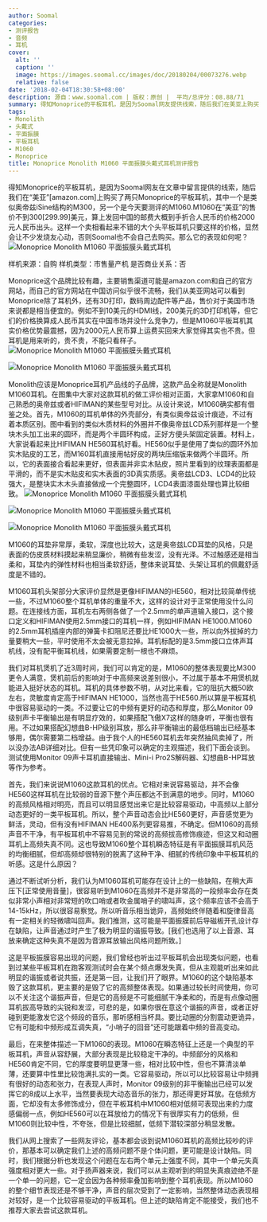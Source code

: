 ```yaml
---
author: Soomal
categories:
- 测评报告
- 音频
- 耳机
cover:
  alt: ''
  caption: ''
  image: https://images.soomal.cc/images/doc/20180204/00073276.webp
  relative: false
date: '2018-02-04T18:30:58+08:00'
description: 源自：www.soomal.com | 版权：原创 |  平均/总评分：08.88/71
summary: 得知Monoprice的平板耳机，是因为Soomal网友提供线索，随后我们在美亚上购买了两只Monoprice的平板耳机，一个是类似iSine结构的M300，另一个是今天要测评的M1060.M1060作为一个106mm尺寸平面振膜单元耳机，到手价只要2000元左右。
tags:
- Monolith
- 头戴式
- 平面振膜
- 平板耳机
- M1060
- Monoprice
title: Monoprice Monolith M1060 平面振膜头戴式耳机测评报告
---
```


得知Monoprice的平板耳机，是因为Soomal网友在文章中留言提供的线索，随后我们在“美亚”[amazon.com]上购买了两只Monoprice的平板耳机，其中一个是类似奥帝兹iSine结构的M300，另一个是今天要测评的M1060.M1060在“美亚”的售价不到300[299.99]美元，算上发回中国的邮费大概到手折合人民币的价格2000元人民币出头。这样一个卖相看起来不错的大个头平板耳机只要这样的价格，显然会让不少发烧友心动，否则Soomal也不会自己去购买。那么它的表现如何呢？
![Monoprice Monolith M1060 平面振膜头戴式耳机](https://images.soomal.cc/images/doc/20180127/00073153.webp)





样机来源：自购
样机类型：市售量产机
是否商业关系：否

Monoprice这个品牌比较有趣，主要销售渠道可能是amazon.com和自己的官方网站，而自己的官方网站在中国访问似乎很不流畅，我们从美亚网站可以看到Monoprice除了耳机外，还有3D打印，数码周边配件等产品，售价对于美国市场来说都是相当便宜的。例如不到10美元的HDMI线，200美元的3D打印机等，但它们的价格换算成人民币其实在中国市场并没什么竞争力，但是M1060平板耳机其实价格优势最震撼，因为2000元人民币算上运费买回来大家觉得其实也不贵。但耳机是用来听的，贵不贵，不能只看样子。
![Monoprice Monolith M1060 平面振膜头戴式耳机](https://images.soomal.cc/images/doc/20180127/00073154.webp)




![Monoprice Monolith M1060 平面振膜头戴式耳机](https://images.soomal.cc/images/doc/20180127/00073156.webp)




Monolith应该是Monoprice耳机产品线的子品牌，这款产品全称就是Monolith M1060耳机。在图集中大家对这款耳机的做工评价相对正面，大家拿M1060和自己熟悉的奥帝兹或者HIFIMAN的某些型号对比。从设计来说，M1060确实都有借鉴之处。首先，M1060的耳机单体的外壳部分，有类似奥帝兹设计痕迹，不过有着本质区别。图中看到的类似木质材料的外圈并不像奥帝兹LCD系列那样是一个整块木头加工出来的圆环，而是两个半圆环构成，正好方便头架固定装置。材料上，大家说看起来比HIFIMAN HE560耳机好看。HE560似乎是使用了类似的圆环外加实木贴皮的工艺，而M160耳机直接用帖好皮的两块压缩版来做两个半圆环。所以，它的表面接合看起来更好，但表面并非实木贴皮，照片里看到的纹理表面都是平滑的，而不是实木贴皮和实木表面的3D真实质感。奥帝兹LCD3、LCD4的比较强大，是整块实木木头直接做成一个完整圆环，LCD4表面漆面处理也算比较细致。
![Monoprice Monolith M1060 平面振膜头戴式耳机](https://images.soomal.cc/images/doc/20180127/00073158.webp)




![Monoprice Monolith M1060 平面振膜头戴式耳机](https://images.soomal.cc/images/doc/20180127/00073165_01.webp)




![Monoprice Monolith M1060 平面振膜头戴式耳机](https://images.soomal.cc/images/doc/20180127/00073166_01.webp)




M1060的耳垫非常厚，柔软，深度也比较大，这是奥帝兹LCD耳垫的风格，只是表面的仿皮质材料摸起来稍显廉价，稍微有些发涩，没有光泽。不过触感还是相当柔和，耳垫内的弹性材料也相当柔软舒适，整体来说耳垫、头架让耳机的佩戴舒适度是不错的。

M1060耳机头架部分大家评价显然是更像HIFIMAN的HE560，相对比较简单传统一些，不过M1060整个耳机单体的重量不大，这样的设计对于正常使用没什么问题。在连接线方面，耳机左右两侧各做了一个2.5mm的单声道输入接口，这个接口定义和HIFIMAN使用2.5mm接口的耳机一样，例如HIFIMAN HE1000.M1060的2.5mm耳机插座内部的弹簧卡扣阻尼还要比HE1000大一些，所以向外拔掉的力量要稍大一些，平时使用不太会被无意拉掉。耳机标配的是3.5mm接口立体声耳机线，没有配平衡耳机线，如果需要定制一根也不麻烦。

我们对耳机煲机了近3周时间，我们可以肯定的是，M1060的整体表现要比M300更令人满意，煲机前后的影响对于中高频来说差别很小，不过属于基本不用煲机就能进入挺好状态的耳机。耳机的具体参数不明，从对比来看，它的阻抗大概50欧左右，灵敏度肯定高于HIFIMAN HE1000，当然也高于HE560.所以算是平板耳机中很容易驱动的一类。不过要让它的中频有更好的动态和厚度，那么Monitor 09级别声卡平衡输出是有明显疗效的，如果搭配飞傲X7这样的随身听，平衡也很有用。不过如果搭配幻想曲B-HP级别耳放，那么非平衡输出的最低档输出已经基本够用，偶尔需要第二档增益。由于我个人的HE560耳机去年突然抽风卖掉了，所以没办法AB详细对比。但有一些凭印象可以确定的主观描述，我们下面会谈到。测试使用Monitor 09声卡耳机直接输出、Mini-i Pro2S解码器、幻想曲B-HP耳放等作为参考。

首先，我们来说说M1060这款耳机的优点。它相对来说容易驱动，并不会像HE560这样耳机在比较弱的音源下整个声压都达不到满意的地步。同时，M1060的高频风格相对明亮，而且可以明显感觉出来它是比较容易驱动，中高频以上部分动态更好的一类平板耳机。所以，整个声音动态会比HE560更好，声音感觉更为鲜活，灵动，但有没有HIFIMAN HE400系列更容易推，不确定。但M1060的高频声音不干净，有平板耳机中不容易见到的常说的高频拔高修饰痕迹，但这又和动圈耳机上高频失真不同。这也导致M1060整个耳机瞬态特征是有平面振膜耳机风范的均衡细腻，但却高频却很特别的脱离了这种干净、细腻的传统印象中平板耳机的听感。这是什么原因？

通过不断试听分析，我们认为M1060耳机可能存在设计上的一些缺陷，在稍大声压下[正常使用音量]，很容易听到M1060在高频并不是非常高的一段频率会存在类似非常小声相对非常短的吹口哨或者吹金属哨子的啸叫声，这个频率应该不会高于14-15kHz，所以很容易察觉。所以听音乐相当诡异，高频始终伴随着和旋律音高有一定相关的轻微啸叫回声。我们推测，这可能是平面振膜前后导磁板开孔设计存在缺陷，让声音通过时产生了极为明显的谐振导致。[我们也选用了以上音源、耳放来确定这种失真不是因为音源耳放输出风格问题所致。]

这是平板振膜容易出现的问题，我们曾经也听出过平板耳机会出现类似问题，也看到过某些平板耳机在跑客观测试时会在某个频点爆发失真，但从主观能听出来如此明显的谐振或者说共振，还是第一回，让我们开了眼界。M1060的这个缺陷基本毁了这款耳机，更主要的是毁了它的高频整体表现。如果通过较长时间使用，你可以不关注这个谐振声音，但是它的高频是不可能细腻干净柔和的，而是有点像动圈耳机拔高导致的尖锐和发涩，可悲的是，如果你很在意这个谐振的声音，或者正好碰到更能激发它这个频段的音乐，那听感相当杯具。要比动圈的分割震动更诡异，它有可能和中频形成互调失真，“小哨子的回音”还可能跟着中频的音高变动。

最后，在来整体描述一下M1060的表现。M1060在瞬态特征上还是一个典型的平板耳机，声音从容舒展，大部分表现是比较稳定干净的。中频部分的风格和HE560肯定不同，它的厚度要明显更薄一些，相对比较中性，但也不算清淡单薄，还要算中性里比较饱满扎实的一类。它容易驱动，所以可以比较容易让中频拥有很好的动态和张力，在表现人声时，Monitor 09级别的非平衡输出已经可以发挥它的8成以上水平，当然要表现大动态音乐的张力，那还得更好耳放。在低频方面，它却没有太多修饰成分，但在平板耳机中M1060相对低频可表现出来的力度感偏弱一点，例如HE560可以在耳放给力的情况下有很厚实有力的低频，但M1060则比较中性，不夸张，但是比较细腻，低频下潜较深部分稍显发散。

我们从网上搜索了一些网友评论，基本都会谈到说M1060耳机的高频比较吵的评价，那基本可以确定我们上述的高频问题不是个体问题，更可能是设计缺陷。同时，我们根据分析也发现这个问题在左右两个单元上强度不同，其中一个单元失真强度相对更大一些。对于扬声器来说，我们可以从主观听到的明显失真痕迹绝不是一个单一的问题，它一定会因为各种频率叠加影响到整个耳机表现。所以M1060的整个细节表现还是不够干净，声音的层次受到了一定影响，当然整体动态表现相对较好，是一个比较容易驱动的平板耳机。但上述的缺陷肯定不能接受，我们也不推荐大家去尝试这款耳机。